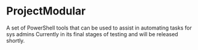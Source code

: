 # ProjectModular
A set of PowerShell tools that can be used to assist in automating tasks for sys admins
Currently in its final stages of testing and will be released shortly.
